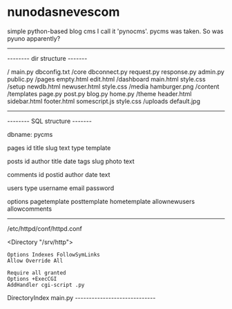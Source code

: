 # nunodasnevescom

simple python-based blog cms
I call it 'pynocms'. pycms was taken. So was pyuno apparently?

------------------------------
-------- dir structure -------

/
main.py
dbconfig.txt
/core
    dbconnect.py
    request.py
    response.py
    admin.py
    public.py
    /pages
        empty.html
        edit.html
    /dashboard
        main.html
        style.css
    /setup
        newdb.html
        newuser.html
        style.css
    /media
        hamburger.png
/content
    /templates
        page.py
        post.py
        blog.py
        home.py
    /theme
        header.html
        sidebar.html
        footer.html
        somescript.js
        style.css
    /uploads
        default.jpg

------------------------------
-------- SQL structure -------

dbname: pycms

pages
    id
    title
    slug
    text
    type
    template

posts
    id
    author
    title
    date
    tags
    slug
    photo
    text

comments
    id
    postid
    author
    date
    text

users
    type
    username
    email
    password
    
options
    pagetemplate
    posttemplate
    hometemplate
    allownewusers
    allowcomments

------------------------------
/etc/httpd/conf/httpd.conf

<Directory "/srv/http">

    Options Indexes FollowSymLinks
    Allow Override All
    
    Require all granted
    Options +ExecCGI
    AddHandler cgi-script .py
</Directory>

<IfModule dir_module>
    DirectoryIndex main.py
</IfModule>
-----------------------------
